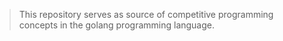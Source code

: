 > This repository serves as source of competitive programming concepts in the
> golang programming language.
